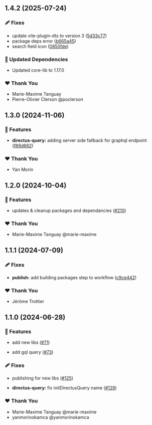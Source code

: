## 1.4.2 (2025-07-24)

### 🩹 Fixes

- update vite-plugin-dts to version 3 ([5d33c77](https://github.com/OKAMca/stack/commit/5d33c77))
- package deps error ([b665a45](https://github.com/OKAMca/stack/commit/b665a45))
- search field icon ([0850fde](https://github.com/OKAMca/stack/commit/0850fde))

### 🧱 Updated Dependencies

- Updated core-lib to 1.17.0

### ❤️ Thank You

- Marie-Maxime Tanguay
- Pierre-Olivier Clerson @poclerson

## 1.3.0 (2024-11-06)


### 🚀 Features

- **directus-query:** adding server side fallback for graphql endpoint ([f89d662](https://github.com/OKAMca/stack/commit/f89d662))


### ❤️  Thank You

- Yan Morin

## 1.2.0 (2024-10-04)


### 🚀 Features

- updates & cleanup packages and dependancies ([#210](https://github.com/OKAMca/stack/pull/210))


### ❤️  Thank You

- Marie-Maxime Tanguay @marie-maxime

## 1.1.1 (2024-07-09)


### 🩹 Fixes

- **publish:** add building packages step to workflow ([c9ce442](https://github.com/OKAMca/stack/commit/c9ce442))


### ❤️  Thank You

- Jérôme Trottier

## 1.1.0 (2024-06-28)


### 🚀 Features

- add new libs ([#71](https://github.com/OKAMca/stack/pull/71))

- add gql query ([#73](https://github.com/OKAMca/stack/pull/73))


### 🩹 Fixes

- publishing for new libs ([#125](https://github.com/OKAMca/stack/pull/125))

- **directus-query:** fix initDirectusQuery name ([#129](https://github.com/OKAMca/stack/pull/129))


### ❤️  Thank You

- Marie-Maxime Tanguay @marie-maxime
- yanmorinokamca @yanmorinokamca